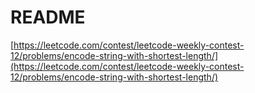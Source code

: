 # README

[https://leetcode.com/contest/leetcode-weekly-contest-12/problems/encode-string-with-shortest-length/](https://leetcode.com/contest/leetcode-weekly-contest-12/problems/encode-string-with-shortest-length/)

